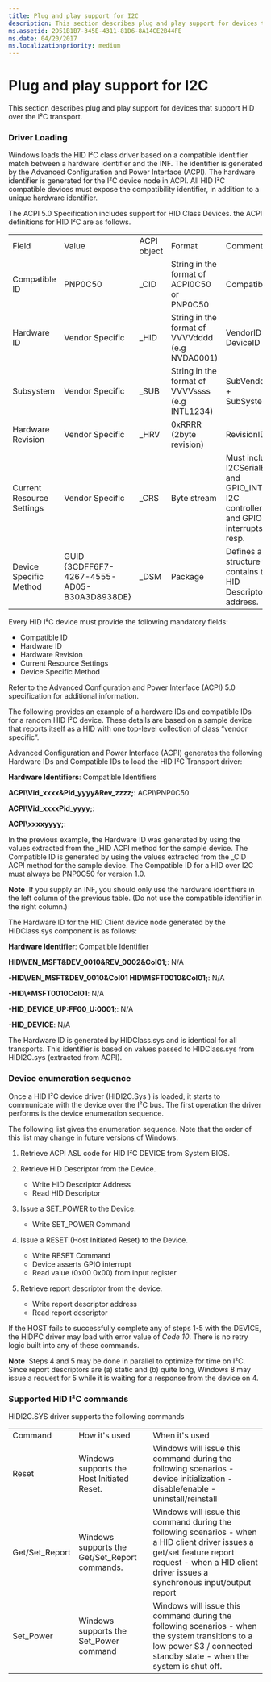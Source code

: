 ```yaml
---
title: Plug and play support for I2C
description: This section describes plug and play support for devices that support HID over the I²C.
ms.assetid: 2D51B1B7-345E-4311-81D6-8A14CE2B44FE
ms.date: 04/20/2017
ms.localizationpriority: medium
---
```


# Plug and play support for I2C


This section describes plug and play support for devices that support HID over the I²C transport.

### Driver Loading

Windows loads the HID I²C class driver based on a compatible identifier match between a hardware identifier and the INF. The identifier is generated by the Advanced Configuration and Power Interface (ACPI). The hardware identifier is generated for the I²C device node in ACPI. All HID I²C compatible devices must expose the compatibility identifier, in addition to a unique hardware identifier.

The ACPI 5.0 Specification includes support for HID Class Devices. the ACPI definitions for HID I²C are as follows.

|                           |                                             |             |                                                 |                                                                                      |
|---------------------------|---------------------------------------------|-------------|-------------------------------------------------|--------------------------------------------------------------------------------------|
| Field                     | Value                                       | ACPI object | Format                                          | Comments                                                                             |
| Compatible ID             | PNP0C50                                     | \_CID       | String in the format of ACPI0C50 or PNP0C50     | CompatibleID                                                                         |
| Hardware ID               | Vendor Specific                             | \_HID       | String in the format of VVVVdddd (e.g NVDA0001) | VendorID + DeviceID                                                                  |
| Subsystem                 | Vendor Specific                             | \_SUB       | String in the format of VVVVssss (e.g INTL1234) | SubVendorID + SubSystemID                                                            |
| Hardware Revision         | Vendor Specific                             | \_HRV       | 0xRRRR (2byte revision)                         | RevisionID                                                                           |
| Current Resource Settings | Vendor Specific                             | \_CRS       | Byte stream                                     | Must include I2CSerialBus and GPIO\_INT for I2C controller and GPIO interrupts resp. |
| Device Specific Method    | GUID {3CDFF6F7-4267-4555-AD05-B30A3D8938DE} | \_DSM       | Package                                         | Defines a structure that contains the HID Descriptor address.                        |

 

Every HID I²C device must provide the following mandatory fields:

-   Compatible ID
-   Hardware ID
-   Hardware Revision
-   Current Resource Settings
-   Device Specific Method

Refer to the Advanced Configuration and Power Interface (ACPI) 5.0 specification for additional information.

The following provides an example of a hardware IDs and compatible IDs for a random HID I²C device. These details are based on a sample device that reports itself as a HID with one top-level collection of class “vendor specific”.

Advanced Configuration and Power Interface (ACPI) generates the following Hardware IDs and Compatible IDs to load the HID I²C Transport driver:

**Hardware Identifiers**: Compatible Identifiers

**ACPI\\Vid\_xxxx&Pid\_yyyy&Rev\_zzzz;**: ACPI\\PNP0C50

**ACPI\\Vid\_xxxxPid\_yyyy;**: 

**ACPI\\xxxxyyyy;**: 


 

In the previous example, the Hardware ID was generated by using the values extracted from the \_HID ACPI method for the sample device. The Compatible ID is generated by using the values extracted from the \_CID ACPI method for the sample device. The Compatible ID for a HID over I2C must always be PNP0C50 for version 1.0.

**Note**  If you supply an INF, you should only use the hardware identifiers in the left column of the previous table. (Do not use the compatible identifier in the right column.)

 

The Hardware ID for the HID Client device node generated by the HIDClass.sys component is as follows:

**Hardware Identifier**: Compatible Identifier

**HID\\VEN\_MSFT&DEV\_0010&REV\_0002&Col01;**: N/A

**-HID\\VEN\_MSFT&DEV\_0010&Col01 HID\\MSFT0010&Col01;**: N/A

**-HID\\\*MSFT0010Col01**: N/A

**-HID\_DEVICE\_UP:FF00\_U:0001;**: N/A

**-HID\_DEVICE**: N/A


 

The Hardware ID is generated by HIDClass.sys and is identical for all transports. This identifier is based on values passed to HIDClass.sys from HIDI2C.sys (extracted from ACPI).

### Device enumeration sequence

Once a HID I²C device driver (HIDI2C.Sys ) is loaded, it starts to communicate with the device over the I²C bus. The first operation the driver performs is the device enumeration sequence.

The following list gives the enumeration sequence. Note that the order of this list may change in future versions of Windows.

1.  Retrieve ACPI ASL code for HID I²C DEVICE from System BIOS.
2.  Retrieve HID Descriptor from the Device.
    -   Write HID Descriptor Address
    -   Read HID Descriptor

3.  Issue a SET\_POWER to the Device.
    -   Write SET\_POWER Command

4.  Issue a RESET (Host Initiated Reset) to the Device.
    -   Write RESET Command
    -   Device asserts GPIO interrupt
    -   Read value (0x00 0x00) from input register

5.  Retrieve report descriptor from the device.
    -   Write report descriptor address
    -   Read report descriptor

If the HOST fails to successfully complete any of steps 1-5 with the DEVICE, the HIDI²C driver may load with error value of *Code 10*. There is no retry logic built into any of these commands.

**Note**  Steps 4 and 5 may be done in parallel to optimize for time on I²C. Since report descriptors are (a) static and (b) quite long, Windows 8 may issue a request for 5 while it is waiting for a response from the device on 4.

 

### <a href="" id="supported-hid-i2c-commands"></a>Supported HID I²C commands

HIDI2C.SYS driver supports the following commands

|                 |                                                |                                                                                                                                                                                                       |
|-----------------|------------------------------------------------|-------------------------------------------------------------------------------------------------------------------------------------------------------------------------------------------------------|
| Command         | How it's used                                  | When it's used                                                                                                                                                                                        |
| Reset           | Windows supports the Host Initiated Reset.     | Windows will issue this command during the following scenarios - device initialization - disable/enable - uninstall/reinstall                                                                         |
| Get/Set\_Report | Windows supports the Get/Set\_Report commands. | Windows will issue this command during the following scenarios - when a HID client driver issues a get/set feature report request - when a HID client driver issues a synchronous input/output report |
| Set\_Power      | Windows supports the Set\_Power command        | Windows will issue this command during the following scenarios - when the system transitions to a low power S3 / connected standby state - when the system is shut off.                               |

 

 

 




